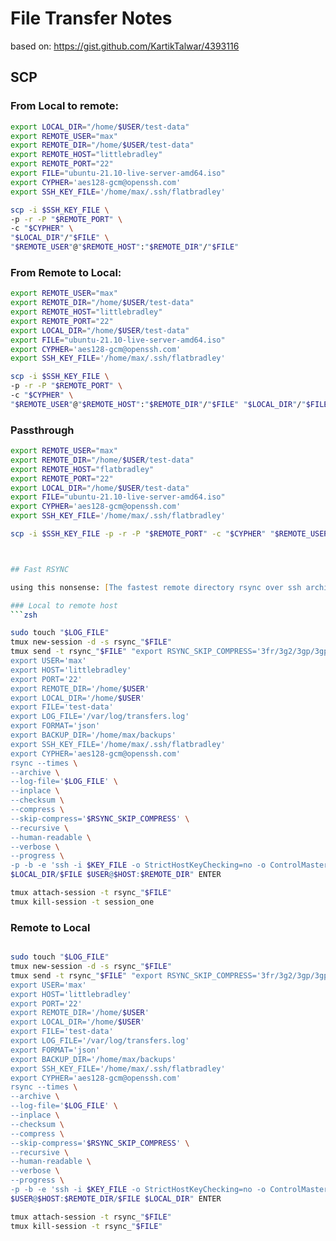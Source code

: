 # File Transfer Notes

based on: https://gist.github.com/KartikTalwar/4393116

## SCP

### From Local to remote:

```zsh
export LOCAL_DIR="/home/$USER/test-data"
export REMOTE_USER="max"
export REMOTE_DIR="/home/$USER/test-data"
export REMOTE_HOST="littlebradley"
export REMOTE_PORT="22"
export FILE="ubuntu-21.10-live-server-amd64.iso"
export CYPHER='aes128-gcm@openssh.com'
export SSH_KEY_FILE='/home/max/.ssh/flatbradley'

scp -i $SSH_KEY_FILE \
-p -r -P "$REMOTE_PORT" \
-c "$CYPHER" \
"$LOCAL_DIR"/"$FILE" \
"$REMOTE_USER"@"$REMOTE_HOST":"$REMOTE_DIR"/"$FILE"

```

### From Remote to Local:

```zsh
export REMOTE_USER="max"
export REMOTE_DIR="/home/$USER/test-data"
export REMOTE_HOST="littlebradley"
export REMOTE_PORT="22"
export LOCAL_DIR="/home/$USER/test-data"
export FILE="ubuntu-21.10-live-server-amd64.iso"
export CYPHER='aes128-gcm@openssh.com'
export SSH_KEY_FILE='/home/max/.ssh/flatbradley'

scp -i $SSH_KEY_FILE \
-p -r -P "$REMOTE_PORT" \
-c "$CYPHER" \
"$REMOTE_USER"@"$REMOTE_HOST":"$REMOTE_DIR"/"$FILE" "$LOCAL_DIR"/"$FILE"

```

### Passthrough

```zsh
export REMOTE_USER="max"
export REMOTE_DIR="/home/$USER/test-data"
export REMOTE_HOST="flatbradley"
export REMOTE_PORT="22"
export LOCAL_DIR="/home/$USER/test-data"
export FILE="ubuntu-21.10-live-server-amd64.iso"
export CYPHER='aes128-gcm@openssh.com'
export SSH_KEY_FILE='/home/max/.ssh/flatbradley'

scp -i $SSH_KEY_FILE -p -r -P "$REMOTE_PORT" -c "$CYPHER" "$REMOTE_USER"@"$REMOTE_HOST":"$REMOTE_DIR"/"$FILE" "$LOCAL_DIR"/"$FILE"



## Fast RSYNC

using this nonsense: [The fastest remote directory rsync over ssh archival I can muster](https://gist.github.com/KartikTalwar/4393116)

### Local to remote host
```zsh

sudo touch "$LOG_FILE"
tmux new-session -d -s rsync_"$FILE"
tmux send -t rsync_"$FILE" "export RSYNC_SKIP_COMPRESS='3fr/3g2/3gp/3gpp/7z/aac/ace/amr/apk/appx/appxbundle/arc/arj/arw/asf/avi/bz2/cab/cr2/crypt[5678]/dat/dcr/deb/dmg/drc/ear/erf/flac/flv/gif/gpg/gz/iiq/iso/jar/jp2/jpeg/jpg/k25/kdc/lz/lzma/lzo/m4[apv]/mef/mkv/mos/mov/mp[34]/mpeg/mp[gv]/msi/nef/oga/ogg/ogv/opus/orf/pef/png/qt/rar/rpm/rw2/rzip/s7z/sfx/sr2/srf/svgz/t[gb]z/tlz/txz/vob/wim/wma/wmv/xz/zip'
export USER='max'
export HOST='littlebradley'
export PORT='22'
export REMOTE_DIR='/home/$USER'
export LOCAL_DIR='/home/$USER'
export FILE='test-data'
export LOG_FILE='/var/log/transfers.log'
export FORMAT='json'
export BACKUP_DIR='/home/max/backups'
export SSH_KEY_FILE='/home/max/.ssh/flatbradley'
export CYPHER='aes128-gcm@openssh.com'
rsync --times \
--archive \
--log-file='$LOG_FILE' \
--inplace \
--checksum \
--compress \
--skip-compress='$RSYNC_SKIP_COMPRESS' \
--recursive \
--human-readable \
--verbose \
--progress \
-p -b -e 'ssh -i $KEY_FILE -o StrictHostKeyChecking=no -o ControlMaster=no -o ControlPath=none -T -c '$CYPHER' -o Compression=no -x' \
$LOCAL_DIR/$FILE $USER@$HOST:$REMOTE_DIR" ENTER

tmux attach-session -t rsync_"$FILE"
tmux kill-session -t session_one
```

### Remote to Local

```zsh

sudo touch "$LOG_FILE"
tmux new-session -d -s rsync_"$FILE"
tmux send -t rsync_"$FILE" "export RSYNC_SKIP_COMPRESS='3fr/3g2/3gp/3gpp/7z/aac/ace/amr/apk/appx/appxbundle/arc/arj/arw/asf/avi/bz2/cab/cr2/crypt[5678]/dat/dcr/deb/dmg/drc/ear/erf/flac/flv/gif/gpg/gz/iiq/iso/jar/jp2/jpeg/jpg/k25/kdc/lz/lzma/lzo/m4[apv]/mef/mkv/mos/mov/mp[34]/mpeg/mp[gv]/msi/nef/oga/ogg/ogv/opus/orf/pef/png/qt/rar/rpm/rw2/rzip/s7z/sfx/sr2/srf/svgz/t[gb]z/tlz/txz/vob/wim/wma/wmv/xz/zip'
export USER='max'
export HOST='littlebradley'
export PORT='22'
export REMOTE_DIR='/home/$USER'
export LOCAL_DIR='/home/$USER'
export FILE='test-data'
export LOG_FILE='/var/log/transfers.log'
export FORMAT='json'
export BACKUP_DIR='/home/max/backups'
export SSH_KEY_FILE='/home/max/.ssh/flatbradley'
export CYPHER='aes128-gcm@openssh.com'
rsync --times \
--archive \
--log-file='$LOG_FILE' \
--inplace \
--checksum \
--compress \
--skip-compress='$RSYNC_SKIP_COMPRESS' \
--recursive \
--human-readable \
--verbose \
--progress \
-p -b -e 'ssh -i $KEY_FILE -o StrictHostKeyChecking=no -o ControlMaster=no -o ControlPath=none -T -c '$CYPHER' -o Compression=no -x' \
$USER@$HOST:$REMOTE_DIR/$FILE $LOCAL_DIR" ENTER

tmux attach-session -t rsync_"$FILE"
tmux kill-session -t rsync_"$FILE"
  
  
